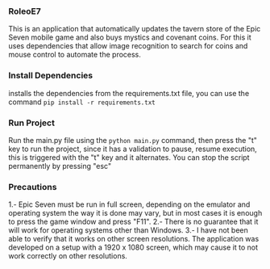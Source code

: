 ### RoleoE7

This is an application that automatically updates the tavern store of the Epic Seven mobile game and also buys mystics and covenant coins. For this it uses dependencies that allow image recognition to search for coins and mouse control to automate the process.

###  Install Dependencies

installs the dependencies from the requirements.txt file, you can use the command ``` pip install -r requirements.txt ```

###  Run Project

Run the main.py file using the ``` python main.py ``` command, then press the "t" key to run the project, since it has a validation to pause, resume execution, this is triggered with the "t" key and it alternates. You can stop the script permanently by pressing "esc"

### Precautions

1.- Epic Seven must be run in full screen, depending on the emulator and operating system the way it is done may vary, but in most cases it is enough to press the game window and press "F11".
2.- There is no guarantee that it will work for operating systems other than Windows.
3.- I have not been able to verify that it works on other screen resolutions. The application was developed on a setup with a 1920 x 1080 screen, which may cause it to not work correctly on other resolutions.

